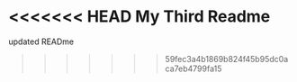 <<<<<<< HEAD
My Third Readme
=======
updated READme

>>>>>>> 59fec3a4b1869b824f45b95dc0aca7eb4799fa15

